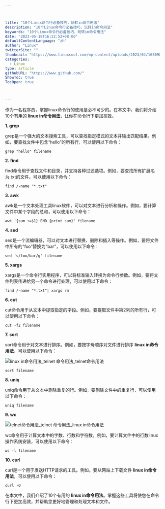 ```yaml
---



title: "10个Linux命令行必备技巧，玩转in命令用法"
description: "10个Linux命令行必备技巧，玩转in命令用法"
keywords: "10个Linux命令行必备技巧，玩转in命令用法"
date: "2023-06-18T16:22:52+08:00"
defaultContentLanguage: "zh"
author: "Linux"
twitterSite: ""
thumbnail: "https://www.linuxcool.com/wp-content/uploads/2023/04/1680984360862_0.png"
categories:
  - Linux
type: article
githubURL: "https://www.github.com/"
ShowToc: true
TocOpen: true



---
```


作为一名程序员，掌握linux命令行的使用是必不可少的。在本文中，我们将介绍10个有用的 **linux in命令用法**，让你在命令行下更加高效。

**1. grep**

grep是一个强大的文本搜索工具，可以查找指定模式的文本并输出匹配结果。例如，要查找文件中包含“hello”的所有行，可以使用以下命令：

```
grep "hello" filename
```

**2. find**

find命令用于查找文件和目录，并支持各种过滤选项。例如，要查找所有扩展名为.txt的文件，可以使用以下命令：

```
find /-name "*.txt"
```

**3. awk**

awk是一个文本处理工具linux软件，可以对文本进行分析和操作。例如，要计算文件中某个字段的总和，可以使用以下命令：

```
awk '{sum +=$1} END {print sum}' filename
```

**4. sed**

sed是一个流编辑器，可以对文本进行替换、删除和插入等操作。例如，要将文件中所有的“foo”替换为“bar”，可以使用以下命令：

```
sed 's/foo/bar/g' filename
```

**5. xargs**

xargs是一个命令行实用程序，可以将标准输入转换为命令行参数。例如，要将文件列表传递给另一个命令进行处理，可以使用以下命令：

```
find /-name "*.txt"| xargs rm
```

**6. cut**

cut命令用于从文本中提取指定的字段。例如，要提取文件中第2列的所有行，可以使用以下命令：

```
cut -f2 filename
```

**7. sort**

sort命令用于对文本进行排序。例如，要按字母顺序对文件进行排序 **linux in命令用法**，可以使用以下命令：

![linux in命令用法_telnet 命令用法_telnet命令用法](https://www.linuxcool.com/wp-content/uploads/2023/04/1680984360862_0.png)

```
sort filename
```

**8. uniq**

uniq命令用于从文本中删除重复的行。例如，要删除文件中的重复行，可以使用以下命令：

```
uniq filename
```

**9. wc**

![telnet命令用法_telnet 命令用法_linux in命令用法](https://www.linuxcool.com/wp-content/uploads/2023/04/1680984360862_1.png)

wc命令用于计算文本中的字数、行数和字符数。例如，要计算文件中的行数linux操作系统安装，可以使用以下命令：

```
wc -l filename
```

**10. curl**

curl是一个用于发送HTTP请求的工具。例如，要从网站上下载文件 **linux in命令用法**，可以使用以下命令：

```
curl -O
```

在本文中，我们介绍了10个有用的 **linux in命令用法**。掌握这些工具将使您在命令行下更加高效，并帮助您更好地管理和处理文本和文件。